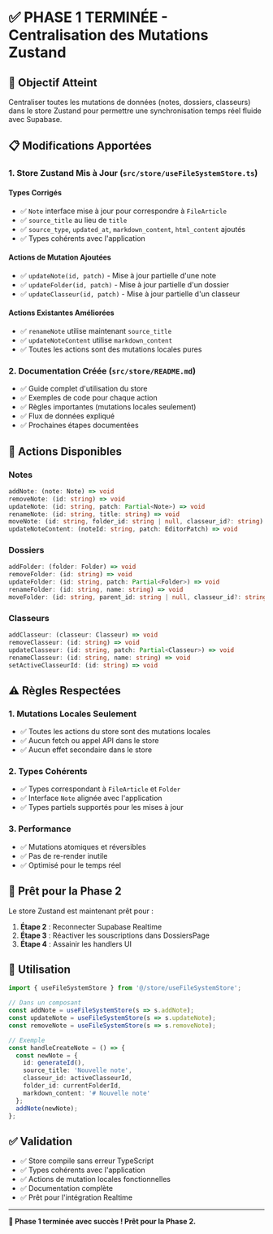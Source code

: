 # ✅ PHASE 1 TERMINÉE - Centralisation des Mutations Zustand

## 🎯 Objectif Atteint

Centraliser toutes les mutations de données (notes, dossiers, classeurs) dans le store Zustand pour permettre une synchronisation temps réel fluide avec Supabase.

## 📋 Modifications Apportées

### 1. Store Zustand Mis à Jour (`src/store/useFileSystemStore.ts`)

#### Types Corrigés
- ✅ `Note` interface mise à jour pour correspondre à `FileArticle`
- ✅ `source_title` au lieu de `title`
- ✅ `source_type`, `updated_at`, `markdown_content`, `html_content` ajoutés
- ✅ Types cohérents avec l'application

#### Actions de Mutation Ajoutées
- ✅ `updateNote(id, patch)` - Mise à jour partielle d'une note
- ✅ `updateFolder(id, patch)` - Mise à jour partielle d'un dossier  
- ✅ `updateClasseur(id, patch)` - Mise à jour partielle d'un classeur

#### Actions Existantes Améliorées
- ✅ `renameNote` utilise maintenant `source_title`
- ✅ `updateNoteContent` utilise `markdown_content`
- ✅ Toutes les actions sont des mutations locales pures

### 2. Documentation Créée (`src/store/README.md`)

- ✅ Guide complet d'utilisation du store
- ✅ Exemples de code pour chaque action
- ✅ Règles importantes (mutations locales seulement)
- ✅ Flux de données expliqué
- ✅ Prochaines étapes documentées

## 🔧 Actions Disponibles

### Notes
```typescript
addNote: (note: Note) => void
removeNote: (id: string) => void
updateNote: (id: string, patch: Partial<Note>) => void
renameNote: (id: string, title: string) => void
moveNote: (id: string, folder_id: string | null, classeur_id?: string) => void
updateNoteContent: (noteId: string, patch: EditorPatch) => void
```

### Dossiers
```typescript
addFolder: (folder: Folder) => void
removeFolder: (id: string) => void
updateFolder: (id: string, patch: Partial<Folder>) => void
renameFolder: (id: string, name: string) => void
moveFolder: (id: string, parent_id: string | null, classeur_id?: string) => void
```

### Classeurs
```typescript
addClasseur: (classeur: Classeur) => void
removeClasseur: (id: string) => void
updateClasseur: (id: string, patch: Partial<Classeur>) => void
renameClasseur: (id: string, name: string) => void
setActiveClasseurId: (id: string) => void
```

## ⚠️ Règles Respectées

### 1. Mutations Locales Seulement
- ✅ Toutes les actions du store sont des mutations locales
- ✅ Aucun fetch ou appel API dans le store
- ✅ Aucun effet secondaire dans le store

### 2. Types Cohérents
- ✅ Types correspondant à `FileArticle` et `Folder`
- ✅ Interface `Note` alignée avec l'application
- ✅ Types partiels supportés pour les mises à jour

### 3. Performance
- ✅ Mutations atomiques et réversibles
- ✅ Pas de re-render inutile
- ✅ Optimisé pour le temps réel

## 🚀 Prêt pour la Phase 2

Le store Zustand est maintenant prêt pour :
1. **Étape 2** : Reconnecter Supabase Realtime
2. **Étape 3** : Réactiver les souscriptions dans DossiersPage  
3. **Étape 4** : Assainir les handlers UI

## 📝 Utilisation

```typescript
import { useFileSystemStore } from '@/store/useFileSystemStore';

// Dans un composant
const addNote = useFileSystemStore(s => s.addNote);
const updateNote = useFileSystemStore(s => s.updateNote);
const removeNote = useFileSystemStore(s => s.removeNote);

// Exemple
const handleCreateNote = () => {
  const newNote = {
    id: generateId(),
    source_title: 'Nouvelle note',
    classeur_id: activeClasseurId,
    folder_id: currentFolderId,
    markdown_content: '# Nouvelle note'
  };
  addNote(newNote);
};
```

## ✅ Validation

- ✅ Store compile sans erreur TypeScript
- ✅ Types cohérents avec l'application
- ✅ Actions de mutation locales fonctionnelles
- ✅ Documentation complète
- ✅ Prêt pour l'intégration Realtime

---

**🎯 Phase 1 terminée avec succès ! Prêt pour la Phase 2.** 